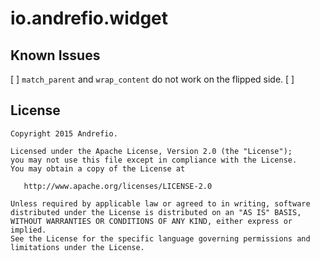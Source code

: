 # io.andrefio.widget

Known Issues
------------

  [ ] `match_parent` and `wrap_content` do not work on the flipped side.
  [ ] 
 

License
-------

    Copyright 2015 Andrefio.

    Licensed under the Apache License, Version 2.0 (the "License");
    you may not use this file except in compliance with the License.
    You may obtain a copy of the License at

       http://www.apache.org/licenses/LICENSE-2.0

    Unless required by applicable law or agreed to in writing, software
    distributed under the License is distributed on an "AS IS" BASIS,
    WITHOUT WARRANTIES OR CONDITIONS OF ANY KIND, either express or implied.
    See the License for the specific language governing permissions and
    limitations under the License.
